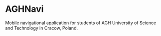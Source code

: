 # AGHNavi
Mobile navigational application for students of AGH University of Science and Technology in Cracow, Poland.
